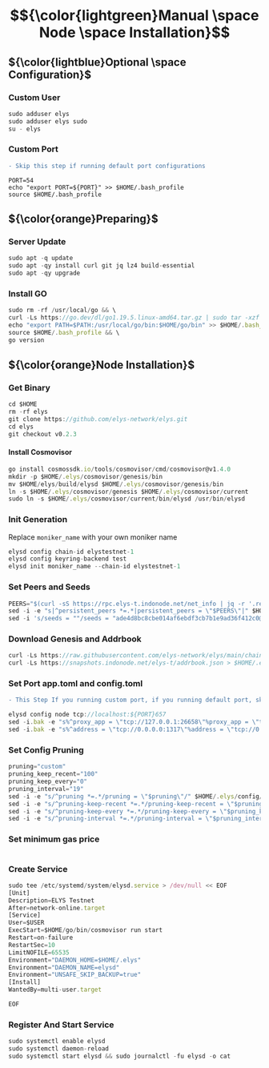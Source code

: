 # $${\color{lightgreen}Manual \space Node \space Installation}$$

## ${\color{lightblue}Optional \space Configuration}$
### Custom User

```javascript
sudo adduser elys
sudo adduser elys sudo
su - elys
```
### Custom Port
```diff
- Skip this step if running default port configurations
```
```
PORT=54
echo "export PORT=${PORT}" >> $HOME/.bash_profile
source $HOME/.bash_profile
```
 
## ${\color{orange}Preparing}$	
### Server Update
```javascript
sudo apt -q update
sudo apt -qy install curl git jq lz4 build-essential
sudo apt -qy upgrade
```

### Install GO
```javascript
sudo rm -rf /usr/local/go && \
curl -Ls https://go.dev/dl/go1.19.5.linux-amd64.tar.gz | sudo tar -xzf - -C /usr/local && \
echo "export PATH=$PATH:/usr/local/go/bin:$HOME/go/bin" >> $HOME/.bash_profile && \
source $HOME/.bash_profile && \
go version


```
## ${\color{orange}Node Installation}$	
### Get Binary
```javascript
cd $HOME
rm -rf elys
git clone https://github.com/elys-network/elys.git
cd elys
git checkout v0.2.3
```

#### Install Cosmovisor
```javascript
go install cosmossdk.io/tools/cosmovisor/cmd/cosmovisor@v1.4.0
mkdir -p $HOME/.elys/cosmovisor/genesis/bin
mv $HOME/elys/build/elysd $HOME/.elys/cosmovisor/genesis/bin
ln -s $HOME/.elys/cosmovisor/genesis $HOME/.elys/cosmovisor/current
sudo ln -s $HOME/.elys/cosmovisor/current/bin/elysd /usr/bin/elysd
```

### Init Generation

Replace `moniker_name` with your own moniker name
```javascript
elysd config chain-id elystestnet-1
elysd config keyring-backend test
elysd init moniker_name --chain-id elystestnet-1
```

### Set Peers and Seeds
```javascript
PEERS="$(curl -sS https://rpc.elys-t.indonode.net/net_info | jq -r '.result.peers[] | "\(.node_info.id)@\(.remote_ip):\(.node_info.listen_addr)"' | awk -F ':' '{print $1":"$(NF)}' | sed -z 's|\n|,|g;s|.$||')"
sed -i -e "s|^persistent_peers *=.*|persistent_peers = \"$PEERS\"|" $HOME/.elys/config/config.toml
sed -i 's/seeds = ""/seeds = "ade4d8bc8cbe014af6ebdf3cb7b1e9ad36f412c0@testnet-seeds.polkachu.com:22056"/' ~/.elys/config/config.toml
```

### Download Genesis and Addrbook
```javascript
curl -Ls https://raw.githubusercontent.com/elys-network/elys/main/chain/genesis.json > $HOME/.elys/config/genesis.json
curl -Ls https://snapshots.indonode.net/elys-t/addrbook.json > $HOME/.elys/config/addrbook.json
```

### Set Port app.toml and config.toml
```diff
- This Step If you running custom port, if you running default port, skip this step
```
```javascript
elysd config node tcp://localhost:${PORT}657
sed -i.bak -e "s%^proxy_app = \"tcp://127.0.0.1:26658\"%proxy_app = \"tcp://127.0.0.1:${PORT}658\"%; s%^laddr = \"tcp://127.0.0.1:26657\"%laddr = \"tcp://127.0.0.1:${PORT}657\"%; s%^pprof_laddr = \"localhost:6060\"%pprof_laddr = \"localhost:${PORT}060\"%; s%^laddr = \"tcp://0.0.0.0:26656\"%laddr = \"tcp://0.0.0.0:${PORT}656\"%; s%^prometheus_listen_addr = \":26660\"%prometheus_listen_addr = \":${PORT}660\"%" $HOME/.elys/config/config.toml
sed -i.bak -e "s%^address = \"tcp://0.0.0.0:1317\"%address = \"tcp://0.0.0.0:${PORT}317\"%; s%^address = \":8080\"%address = \":${PORT}080\"%; s%^address = \"0.0.0.0:9090\"%address = \"0.0.0.0:${PORT}090\"%; s%^address = \"0.0.0.0:9091\"%address = \"0.0.0.0:${PORT}091\"%" $HOME/.elys/config/app.toml
```

### Set Config Pruning
```javascript
pruning="custom"
pruning_keep_recent="100"
pruning_keep_every="0"
pruning_interval="19"
sed -i -e "s/^pruning *=.*/pruning = \"$pruning\"/" $HOME/.elys/config/app.toml
sed -i -e "s/^pruning-keep-recent *=.*/pruning-keep-recent = \"$pruning_keep_recent\"/" $HOME/.elys/config/app.toml
sed -i -e "s/^pruning-keep-every *=.*/pruning-keep-every = \"$pruning_keep_every\"/" $HOME/.elys/config/app.toml
sed -i -e "s/^pruning-interval *=.*/pruning-interval = \"$pruning_interval\"/" $HOME/.elys/config/app.toml
```

### Set minimum gas price
```javascript

```

### Create Service

```javascript
sudo tee /etc/systemd/system/elysd.service > /dev/null << EOF
[Unit]
Description=ELYS Testnet
After=network-online.target
[Service]
User=$USER
ExecStart=$HOME/go/bin/cosmovisor run start
Restart=on-failure
RestartSec=10
LimitNOFILE=65535
Environment="DAEMON_HOME=$HOME/.elys"
Environment="DAEMON_NAME=elysd"
Environment="UNSAFE_SKIP_BACKUP=true"
[Install]
WantedBy=multi-user.target

EOF
```

### Register And Start Service
```javascript
sudo systemctl enable elysd
sudo systemctl daemon-reload
sudo systemctl start elysd && sudo journalctl -fu elysd -o cat
